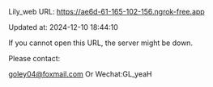 Lily_web URL: https://ae6d-61-165-102-156.ngrok-free.app

Updated at: 2024-12-10 18:44:10

If you cannot open this URL, the server might be down.

Please contact: 

goley04@foxmail.com Or Wechat:GL_yeaH